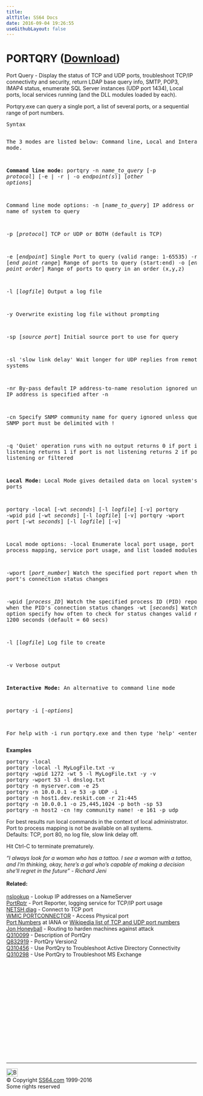 ```yaml
---
title:
altTitle: SS64 Docs
date: 2016-09-04 19:26:55
useGithubLayout: false
---
```

<!-- #BeginLibraryItem "/Library/head_nt.lbi" --><!-- #EndLibraryItem --><h1>PORTQRY (<a href="http://www.microsoft.com/downloads/details.aspx?familyid=89811747-C74B-4638-A2D5-AC828BDC6983&amp;displaylang=en">Download</a>)</h1>
<p>Port Query - Display the status of TCP and UDP ports, troubleshoot TCP/IP  connectivity and security, return LDAP base query info, SMTP, POP3, IMAP4 status, enumerate SQL Server instances (UDP port 1434), Local  ports, local services running
 (and the DLL modules loaded by each).</p>
<p>Portqry.exe can query a single port, a list of several ports, or a sequential range of port numbers.</p>
<pre>Syntax

The 3 modes are listed below: Command line, Local and Interactive mode.

<b>Command line mode:</b>
   portqry -n <i>name_to_query</i> [-p <i>protocol</i>]
             [-e | -r | -o <i>endpoint(s</i>)]
                [<i>other options</i>]

Command line mode options:
   -n [<i>name_to_query</i>]   IP address or name of system to query

   -p [<i>protocol</i>]        TCP or UDP or BOTH (default is TCP)

   -e [<i>endpoint</i>]        Single Port to query (valid range: 1-65535)
   -r [<i>end point range</i>] Range of ports to query (start:end)
   -o [<i>end point order</i>] Range of ports to query in an order (x,y,z)

   -l [<i>logfile</i>]  Output a log file

   -y            Overwrite existing log file without prompting

   -sp [<i>source port</i>] Initial source port to use for query

   -sl     'slow link delay' Wait longer for UDP replies from remote systems

   -nr     By-pass default IP address-to-name resolution
           ignored unless an IP address is specified after -n

   -cn     Specify SNMP community name for query
           ignored unless querying an SNMP port
           must be delimited with !

   -q      'Quiet' operation runs with no output
           returns 0 if port is listening
           returns 1 if port is not listening
           returns 2 if port is listening or filtered

<b>Local Mode:</b>
Local Mode gives detailed data on local system's ports

   portqry -local [-wt <i>seconds</i>] [-l <i>logfile</i>] [-v]
   portqry -wpid pid [-wt <i>seconds</i>] [-l <i>logfile</i>] [-v]
   portqry -wport port [-wt <i>seconds</i>] [-l <i>logfile</i>] [-v]

Local mode options:
   -local   Enumerate local port usage, port to process mapping,
           service port usage, and list loaded modules

   -wport [<i>port_number</i>]  Watch the specified port
           report when the port's connection status changes

   -wpid [<i>process_ID</i>]    Watch the specified process ID (PID)
           report when the PID's connection status changes
   -wt [<i>seconds</i>]   Watch time option
           specify how often to check for status changes
           valid range: 1 - 1200 seconds (default = 60 secs)

   -l [<i>logfile</i>]  Log file to create
  
   -v            Verbose output

<b>Interactive Mode:</b>
An alternative to command line mode

portqry -i [-<i>options</i>]

For help with -i run portqry.exe and then type 'help' &lt;enter&gt;
</pre>
<p><b>Examples</b></p>
<pre>portqry -local
portqry -local -l MyLogFile.txt -v
portqry -wpid 1272 -wt 5 -l MyLogFile.txt -y -v
portqry -wport 53 -l dnslog.txt
portqry -n myserver.com -e 25
portqry -n 10.0.0.1 -e 53 -p UDP -i
portqry -n host1.dev.reskit.com -r 21:445
portqry -n 10.0.0.1 -o 25,445,1024 -p both -sp 53
portqry -n host2 -cn !my community name! -e 161 -p udp</pre>
<p>For best results run local commands in the context of local administrator.<br>
Port to process mapping is not be available on all systems.<br>
Defaults: TCP, port 80, no log file, slow link delay off.</p>
<p> Hit Ctrl-C to terminate prematurely<i>.</i></p>
<p><i class="quote">“I always look for a woman who has a tattoo. I see a woman with a tattoo, and I’m thinking, okay, here’s a gal who’s capable of making a decision she’ll regret in the future” - Richard Jeni</i><br>
<br>
<b>Related:</b><br>
<a href="nslookup.html"><br>
nslookup</a> - Lookup IP addresses on a NameServer<br>
<a href="http://www.microsoft.com/downloads/details.aspx?familyid=69BA779B-BAE9-4243-B9D6-63E62B4BCD2E&amp;displaylang=en">PortRptr</a> - Port Reporter, logging service for  TCP/IP port usage<br>
<a href="netsh.html">NETSH diag</a> - <span class="body">Connect to TCP port</span><br>
<a href="wmic.html">WMIC PORTCONNECTOR</a> - Access Physical port<br>
<a href="http://www.iana.org/assignments/service-names-port-numbers/service-names-port-numbers.xml">Port Numbers</a> at IANA or <a href="http://en.wikipedia.org/wiki/List_of_TCP_and_UDP_port_numbers">Wikipedia list of TCP and UDP port numbers</a><br>
<a href="http://www.theinquirer.net/inquirer/news/1001872/fire-it-director">Jon Honeyball</a> - 
Routing to harden machines against  attack<br>
<a href="https://support.microsoft.com/kb/310099">Q310099</a> - Description of PortQry<br>
<a href="https://support.microsoft.com/kb/832919">Q832919</a> - PortQry Version2<br>
<a href="https://support.microsoft.com/kb/310456">Q310456</a> -
Use PortQry to Troubleshoot Active Directory Connectivity <br>
<a href="https://support.microsoft.com/kb/310298">Q310298</a> -
Use PortQry to Troubleshoot MS Exchange</p><!-- #BeginLibraryItem "/Library/foot_nt.lbi" --><p>
<!-- windows300 -->
<ins class="adsbygoogle" style="display:inline-block;width:300px;height:250px" data-ad-client="ca-pub-6140977852749469" data-ad-slot="7649547908"></ins>
<script>
(adsbygoogle = window.adsbygoogle || []).push({});
</script></p>
<hr>
<div id="bl" class="footer"><a href="portqry.html#"><img src="../images/top.png" width="30" height="22" alt="Back to the Top"></a></div>
<div id="br" class="footer, tagline">© Copyright <a href="../index.html">SS64.com</a> 1999-2016<br>
Some rights reserved</div><!-- #EndLibraryItem -->

